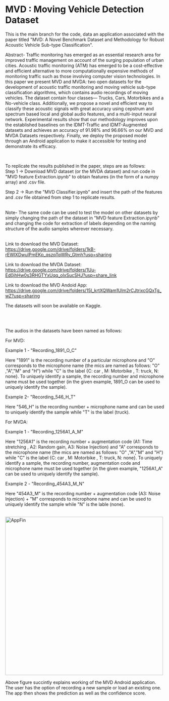 # MVD : Moving Vehicle Detection Dataset

This is the main branch for the code, data an application associated with the paper titled "MVD: A Novel Benchmark Dataset and Methodology for Robust Acoustic Vehicle Sub-type Classification".

Abstract- Traffic monitoring has emerged as an essential research area for improved traffic management on account of the surging population of urban cities. Acoustic traffic monitoring (ATM) has emerged to be a cost-effective and efficient alternative to more computationally expensive methods of monitoring traffic such as those involving computer vision technologies. In this paper we present MVD and MVDA: two open datasets for the development of acoustic traffic monitoring and  moving vehicle sub-type classification algorithms, which contains audio recordings of moving vehicles. The dataset contain four classes— Trucks, Cars, Motorbikes and a No-vehicle class. Additionally, we propose a novel and efficient way to classify these acoustic signals with great accuracy using cepstrum and spectrum based local and global audio features, and a multi-input neural network. Experimental results show that our methodology improves upon the established baselines on the IDMT-Traffic and IDMT-Augmented datasets and achieves an accuracy of 91.98% and 96.66% on our MVD and MVDA Datasets respectively. Finally, we deploy the proposed model through an Android application to make it accessible for testing and demonstrate its efficacy.   

<br>

To replicate the results published in the paper, steps are as follows:
<br>
Step 1 -> Download MVD dataset (or the MVDA dataset) and run code in "MVD feature Extraction.ipynb" to obtain features (in the form of a numpy array) and .csv file.

Step 2 -> Run the "MVD Classifier.ipynb" and insert the path of the features and .csv file obtained from step 1 to replicate results.

<br>
Note- The same code can be used to test the model on other datasets by simply changing the path of the dataset in "MVD feature Extraction.ipynb" and changing the code for extraction of labels depending on the naming structure of the audio samples wherever necessary.

<br>
<br>

Link to download the MVD Dataset: https://drive.google.com/drive/folders/1kB-rEWlXDwuIPmEKp_qszpTqWRy_Gtmh?usp=sharing

Link to download the MVDA Dataset: https://drive.google.com/drive/folders/1Uu-Ed0jhHw0s3RHGTYxUqq_olxSucSHJ?usp=share_link

Link to download the MVD Andoid App: https://drive.google.com/drive/folders/15I_krtXQWam1Ulm2rCJtrixcGQxTg_wZ?usp=sharing

The datasets will soon be available on Kaggle.

<br>
<br>

The audios in the datasets have been named as follows:

For MVD:

Example 1 - "Recording_1891_O_C"

Here "1891" is the recording number of a particular microphone and "O" corresponds to the microphone name (the mics are named as follows: "O" ,"A","M" and "H") while "C" is the label {C: car , M: Motorbike , T: truck, N: none}. To uniquely identify a sample, the recording number and microphone name must be used together (in the given example, 1891_O can be used to uniquely identify the sample).

Example 2- "Recording_546_H_T"

Here "546_H" is the recording number + microphone name and can be used to uniquely identify the sample while "T" is the label (truck).

For MVDA:

Example 1 - "Recording_1256A1_A_M"

Here "1256A1" is the recording number + augmentation code (A1: Time stretching , A2: Random gain, A3: Noise Injection) and "A" corresponds to the microphone name (the mics are named as follows: "O" ,"A","M" and "H") while "C" is the label {C: car , M: Motorbike , T: truck, N: none}. To uniquely identify a sample, the recording number, augmentation code and microphone name must be used together (in the given example, "1256A1_A" can be used to uniquely identify the sample).

Example 2 - "Recording_454A3_M_N"

Here "454A3_M" is the recording number + augmentation code (A3: Noise Injection) + "M" corresponds to microphone name and can be used to uniquely identify the sample while "N" is the lable (none).

<br>

<img width="500" alt="AppFin" src="https://user-images.githubusercontent.com/82571294/224412610-1451bedd-bb42-4352-a4ab-732923403f63.png">

Above figure succintly explains working of the MVD Android application. The user has the option of recording a new sample or load an existing one. The app then shows the prediction as well as the confidence score.


